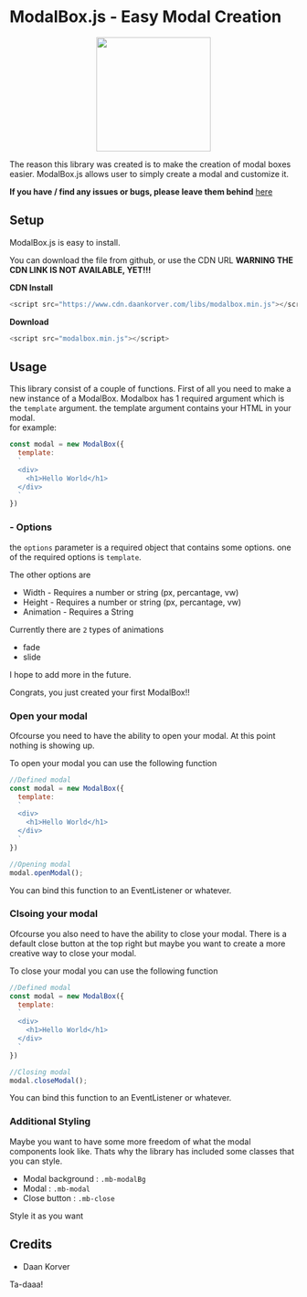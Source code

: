 # ModalBox.js - Easy Modal Creation

<p align="center">
  <img width=200 src="https://i.ibb.co/nP1HrmZ/modalbox.png">
</p>

The reason this library was created is to make the creation of modal boxes easier. ModalBox.js allows user to simply create a modal and customize it.

**If you have / find any issues or bugs, please leave them behind** [here](https://github.com/DaanKorver/ModalBox.js/issues)

## Setup

ModalBox.js is easy to install.

You can download the file from github, or use the CDN URL
**WARNING THE CDN LINK IS NOT AVAILABLE, YET!!!**

**CDN Install**

```javascript
<script src="https://www.cdn.daankorver.com/libs/modalbox.min.js"></script>
```

**Download**

```javascript
<script src="modalbox.min.js"></script>
```

## Usage

This library consist of a couple of functions. First of all you need to make a new instance of a ModalBox. Modalbox has 1 required argument which is the ```template``` argument. the template argument contains your HTML in your modal.   
for example:

```javascript
const modal = new ModalBox({
  template: 
  `
  <div>
    <h1>Hello World</h1>
  </div>
  `
})
```

### - Options
the ``` options ``` parameter is a required object that contains some options. one of the required options is ```template```.

The other options are

* Width - Requires a number or string (px, percantage, vw)
* Height - Requires a number or string (px, percantage, vw)
* Animation - Requires a String

Currently there are ```2``` types of animations
 * fade
 * slide

 I hope to add more in the future.


 Congrats, you just created your first ModalBox!!


 ### Open your modal

 Ofcourse you need to have the ability to open your modal. At this point nothing is showing up.

 To open your modal you can use the following function
```javascript
//Defined modal
const modal = new ModalBox({
  template: 
  `
  <div>
    <h1>Hello World</h1>
  </div>
  `
})

//Opening modal
modal.openModal();
```

You can bind this function to an EventListener or whatever.

 ### Clsoing your modal

 Ofcourse you also need to have the ability to close your modal. There is a default close button at the top right but maybe you want to create a more creative way to close your modal.

 To close your modal you can use the following function
```javascript
//Defined modal
const modal = new ModalBox({
  template: 
  `
  <div>
    <h1>Hello World</h1>
  </div>
  `
})

//Closing modal
modal.closeModal();
```

You can bind this function to an EventListener or whatever.

### Additional Styling

Maybe you want to have some more freedom of what the modal components look like. Thats why the library has included some classes that you can style.

* Modal background : ```.mb-modalBg```
* Modal : ```.mb-modal```
* Close button : ```.mb-close```

Style it as you want

## Credits
* Daan Korver


Ta-daaa!
